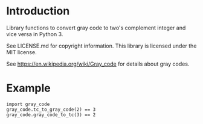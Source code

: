 # Introduction

Library functions to convert gray code to two's complement integer and
vice versa in Python 3.

See LICENSE.md for copyright information. This library is licensed under the
MIT license.

See https://en.wikipedia.org/wiki/Gray_code for details about gray codes.

# Example

    import gray_code
    gray_code.tc_to_gray_code(2) == 3
    gray_code.gray_code_to_tc(3) == 2
